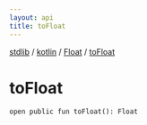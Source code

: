 ```yaml
---
layout: api
title: toFloat
---
```

[stdlib](../../index.md) / [kotlin](../index.md) / [Float](index.md) / [toFloat](toFloat.md)

# toFloat

```
open public fun toFloat(): Float
```
